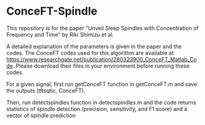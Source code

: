 # ConceFT-Spindle

This repository is for the paper "Unveil Sleep Spindles with Concentration of Frequency and Time" by Riki Shimizu et al.

A detailed explanation of the parameters is given in the paper and the codes. The ConceFT codes used for this algorithm are available at https://www.researchgate.net/publication/280323900_ConceFT_Matlab_Code. Please download their files in your environment before running these codes.

For a given signal, first run getConceFT function in getConceFT.m and save the outputs (tftsqtic, ConceFT).

Then, run detectspindles function in detectspindles.m and the code returns statistics of spindle detection (precision, sensitivity, and F1 score) and a vector of spindle prediction



